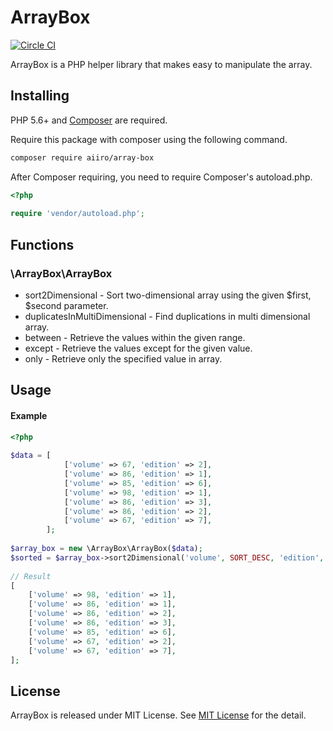 ArrayBox
=======================

[![Circle CI](https://circleci.com/gh/aiiro/ArrayBox.svg?&style=shield)](https://circleci.com/gh/aiiro/ArrayBox)

ArrayBox is a PHP helper library that makes easy to manipulate the array.

## Installing 
PHP 5.6+ and [Composer](https://getcomposer.org/) are required.

Require this package with composer using the following command.
```bash
composer require aiiro/array-box
```

After Composer requiring, you need to require Composer's autoload.php.
```php
<?php 
  
require 'vendor/autoload.php';
```

## Functions

### \ArrayBox\ArrayBox
* sort2Dimensional - Sort two-dimensional array using the given $first, $second parameter.
* duplicatesInMultiDimensional - Find duplications in multi dimensional array.
* between - Retrieve the values within the given range.
* except - Retrieve the values except for the given value.
* only - Retrieve only the specified value in array.

## Usage

#### Example
```php
<?php
  
$data = [
            ['volume' => 67, 'edition' => 2],
            ['volume' => 86, 'edition' => 1],
            ['volume' => 85, 'edition' => 6],
            ['volume' => 98, 'edition' => 1],
            ['volume' => 86, 'edition' => 3],
            ['volume' => 86, 'edition' => 2],
            ['volume' => 67, 'edition' => 7],
        ];
  
$array_box = new \ArrayBox\ArrayBox($data);
$sorted = $array_box->sort2Dimensional('volume', SORT_DESC, 'edition', SORT_ASC);
  
// Result
[
    ['volume' => 98, 'edition' => 1],
    ['volume' => 86, 'edition' => 1],
    ['volume' => 86, 'edition' => 2],
    ['volume' => 86, 'edition' => 3],
    ['volume' => 85, 'edition' => 6],
    ['volume' => 67, 'edition' => 2],
    ['volume' => 67, 'edition' => 7],
];

```

## License
ArrayBox is released under MIT License. See [MIT License](LICENSE)
 for the detail.
